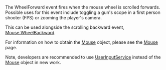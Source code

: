 The WheelForward event fires when the mouse wheel is scrolled forwards. Possible uses for this event include toggling a gun's scope in a first person shooter (FPS) or zooming the player's camera.

This can be used alongside the scrolling backward event, [Mouse.WheelBackward](https://developer.roblox.com/en-us/api-reference/event/Mouse/WheelBackward).

For information on how to obtain the [Mouse](https://developer.roblox.com/en-us/api-reference/class/Mouse) object, please see the [Mouse](https://developer.roblox.com/en-us/api-reference/class/Mouse) page.

Note, developers are recommended to use [UserInputService](https://developer.roblox.com/en-us/api-reference/class/UserInputService) instead of the [Mouse](https://developer.roblox.com/en-us/api-reference/class/Mouse) object in new work.